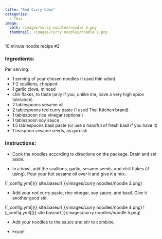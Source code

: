 ```yaml
---
title: "Red Curry Udon"
categories:
  - Thai
image:
  path: /images/curry noodles/noodle 2.png
  thumbnail: /images/curry noodles/noodle 1.png
---
```


10 minute noodle recipe #2

### Ingredients:

Per serving:

* 1 serving of your chosen noodles (I used thin udon)
* 1-2 scallions, chopped
* 1 garlic clove, minced
* chili flakes, to taste (only if you, unlike me, have a very high spice tolerance)
* 2 tablespoons sesame oil
* 2 tablespoons red curry paste (I used Thai Kitchen brand)
* 1 tablespoon rice vinegar (optional)
* 1 tablespoon soy sauce
* 1.5 tablespoons basil paste (or use a handful of fresh basil if you have it)
* 1 teaspoon sesame seeds, as garnish


### Instructions:

* Cook the noodles according to directions on the package. Drain and set aside.

* In a bowl, add the scallions, garlic, sesame seeds, and chili flakes (if using). Pour your hot sesame oil over it and give it a mix.

![_config.yml]({{ site.baseurl }}/images/curry noodles/noodle 3.png)

* Add your red curry paste, rice vinegar, soy sauce, and basil. Give it another good stir.

![_config.yml]({{ site.baseurl }}/images/curry noodles/noodle 4.png)
![_config.yml]({{ site.baseurl }}/images/curry noodles/noodle 5.png)

* Add your noodles to the sauce and stir to combine. 

* Enjoy!
